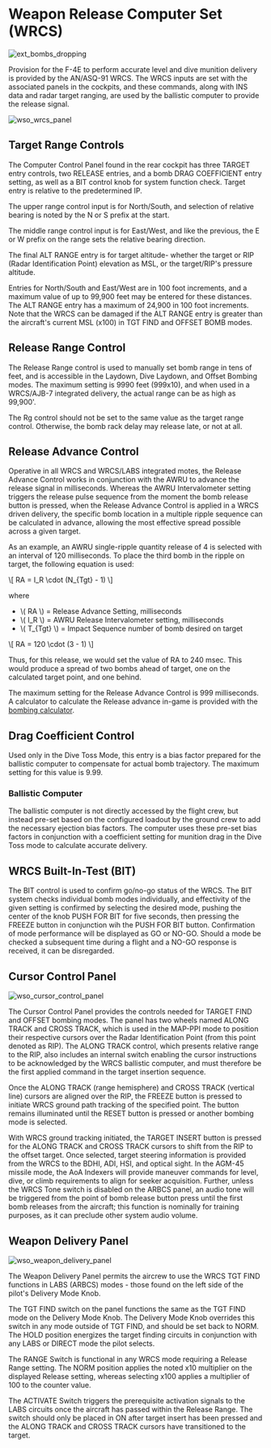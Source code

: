 # Weapon Release Computer Set (WRCS)

![ext_bombs_dropping](../../img/ext_bombs_dropping.jpg)

Provision for the F-4E to perform accurate level and dive munition delivery is
provided by the AN/ASQ-91 WRCS. The WRCS inputs are set with the associated
panels in the cockpits, and these commands, along with INS data and radar target
ranging, are used by the ballistic computer to provide the release signal.

![wso_wrcs_panel](../../img/wso_wrcs.jpg)

## Target Range Controls

The Computer Control Panel found in the rear cockpit has three TARGET entry
controls, two RELEASE entries, and a bomb DRAG COEFFICIENT entry setting, as
well as a BIT control knob for system function check. Target entry is relative
to the predetermined IP.

The upper range control input is for North/South, and selection of relative
bearing is noted by the N or S prefix at the start.

The middle range control input is for East/West, and like the previous, the E or
W prefix on the range sets the relative bearing direction.

The final ALT RANGE entry is for target altitude- whether the target or RIP
(Radar Identification Point) elevation as MSL, or the target/RIP's pressure
altitude.

Entries for North/South and East/West are in 100 foot increments, and a maximum
value of up to 99,900 feet may be entered for these distances. The ALT RANGE
entry has a maximum of 24,900 in 100 foot increments. Note that the WRCS can be
damaged if the ALT RANGE entry is greater than the aircraft's current MSL (x100)
in TGT FIND and OFFSET BOMB modes.

## Release Range Control

The Release Range control is used to manually set bomb range in tens of feet,
and is accessible in the Laydown, Dive Laydown, and Offset Bombing modes. The
maximum setting is 9990 feet (999x10), and when used in a WRCS/AJB-7 integrated
delivery, the actual range can be as high as 99,900'.

The Rg control should not be set to the same value as the target range control.
Otherwise, the bomb rack delay may release late, or not at all.

## Release Advance Control

Operative in all WRCS and WRCS/LABS integrated motes, the Release Advance
Control works in conjunction with the AWRU to advance the release signal in
milliseconds. Whereas the AWRU Intervalometer setting triggers the release pulse
sequence from the moment the bomb release button is pressed, when the Release
Advance Control is applied in a WRCS driven delivery, the specific bomb location
in a multiple ripple sequence can be calculated in advance, allowing the most
effective spread possible across a given target.

As an example, an AWRU single-ripple quantity release of 4 is selected with an
interval of 120 milliseconds. To place the third bomb in the ripple on target,
the following equation is used:

\\[ RA = I_R \cdot (N_{Tgt} - 1) \\]

where

- \\( RA \\) = Release Advance Setting, milliseconds
- \\( I_R \\) = AWRU Release Intervalometer setting, milliseconds
- \\( T\_{Tgt} \\) = Impact Sequence number of bomb desired on target

\\[ RA = 120 \cdot (3 - 1) \\]

Thus, for this release, we would set the value of RA to 240 msec. This would
produce a spread of two bombs ahead of target, one on the calculated target
point, and one behind.

The maximum setting for the Release Advance Control is 999 milliseconds. A calculator to calculate
the Release advance in-game is provided with
the [bombing calculator](../../dcs/bombing_computer.md).

## Drag Coefficient Control

Used only in the Dive Toss Mode, this entry is a bias factor prepared for the
ballistic computer to compensate for actual bomb trajectory. The maximum setting
for this value is 9.99.

### Ballistic Computer

The ballistic computer is not directly accessed by the flight crew, but instead
pre-set based on the configured loadout by the ground crew to add the necessary
ejection bias factors. The computer uses these pre-set bias factors in
conjunction with a coefficient setting for munition drag in the Dive Toss mode to
calculate accurate delivery.

## WRCS Built-In-Test (BIT)

The BIT control is used to confirm go/no-go status of the WRCS. The BIT system
checks individual bomb modes individually, and effectivity of the given setting
is confirmed by selecting the desired mode, pushing the center of the knob PUSH
FOR BIT for five seconds, then pressing the FREEZE button in conjunction wih the
PUSH FOR BIT button. Confirmation of mode performance will be displayed as GO or
NO-GO. Should a mode be checked a subsequent time during a flight and a NO-GO
response is received, it can be disregarded.

## Cursor Control Panel

![wso_cursor_control_panel](../../img/wso_cursor_control_panel.jpg)

The Cursor Control Panel provides the controls needed for TARGET FIND and OFFSET
bombing modes. The panel has two wheels named ALONG TRACK and CROSS TRACK,
which is used in the MAP-PPI mode to position their respective cursors over the
Radar Identification Point (from this point denoted as RIP). The ALONG TRACK
control, which presents relative range to the RIP, also includes an internal
switch enabling the cursor instructions to be acknowledged by the WRCS ballistic
computer, and must therefore be the first applied command in the target
insertion sequence.

Once the ALONG TRACK (range hemisphere) and CROSS TRACK (vertical line) cursors
are aligned over the RIP, the FREEZE button is pressed to initiate WRCS ground
path tracking of the specified point. The button remains illuminated until the
RESET button is pressed or another bombing mode is selected.

With WRCS ground tracking initiated, the TARGET INSERT button is pressed for the
ALONG TRACK and CROSS TRACK cursors to shift from the RIP to the offset target.
Once selected, target steering information is provided from the WRCS to the
BDHI, ADI, HSI, and optical sight. In the AGM-45 missile mode, the AoA Indexers
will provide maneuver commands for level, dive, or climb requirements to align
for seeker acquisition. Further, unless the WRCS Tone switch is disabled on the
ARBCS panel, an audio tone will be triggered from the point of bomb release
button press until the first bomb releases from the aircraft; this function is
nominally for training purposes, as it can preclude other system audio volume.

## Weapon Delivery Panel

![wso_weapon_delivery_panel](../../img/wso_weapon_delivery_panel.jpg)

The Weapon Delivery Panel permits the aircrew to use the WRCS TGT FIND functions
in LABS (ARBCS) modes - those found on the left side of the pilot's Delivery Mode
Knob.

The TGT FIND switch on the panel functions the same as the TGT FIND mode on the
Delivery Mode Knob. The Delivery Mode Knob overrides this switch in any mode
outside of TGT FIND, and should be set back to NORM. The HOLD position energizes
the target finding circuits in conjunction with any LABS or DIRECT mode the pilot
selects.

The RANGE Switch is functional in any WRCS mode requiring a Release Range
setting. The NORM position applies the noted x10 multiplier on the displayed
Release setting, whereas selecting x100 applies a multiplier of 100 to the
counter value.

The ACTIVATE Switch triggers the prerequisite activation signals to the LABS
circuits once the aircraft has passed within the Release Range. The switch
should only be placed in ON after target insert has been pressed and the ALONG
TRACK and CROSS TRACK cursors have transitioned to the target.
